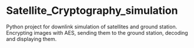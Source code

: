 # Satellite_Cryptography_simulation
Python project for downlink simulation of satellites and ground station. Encrypting images with AES, sending them to the ground station, decoding and displaying them. 
